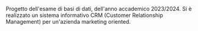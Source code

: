 Progetto dell'esame di basi di dati, dell'anno accademico 2023/2024. Si è realizzato un sistema informativo CRM (Customer Relationship Management) per un'azienda marketing oriented.

